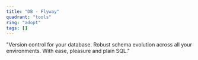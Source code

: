 ```yaml
---
title: "DB - Flyway"
quadrant: "tools"
ring: "adopt"
tags: []
---
```


"Version control for your database. Robust schema evolution across all your environments. With ease, pleasure and plain SQL."

